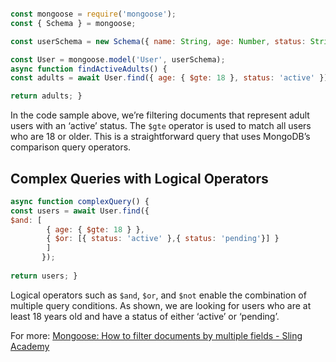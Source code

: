 ```javascript

const mongoose = require('mongoose'); 
const { Schema } = mongoose; 

const userSchema = new Schema({ name: String, age: Number, status: String }); 

const User = mongoose.model('User', userSchema); 
async function findActiveAdults() { 
const adults = await User.find({ age: { $gte: 18 }, status: 'active' }); 

return adults; }

```

In the code sample above, we’re filtering documents that represent adult users with an ‘active’ status. The `$gte` operator is used to match all users who are 18 or older. This is a straightforward query that uses MongoDB’s comparison query operators.

## Complex Queries with Logical Operators

```javascript
async function complexQuery() { 
const users = await User.find({ 
$and: [ 
		{ age: { $gte: 18 } }, 
	    { $or: [{ status: 'active' },{ status: 'pending'}] } 
	    ] 
	   }); 
	   
return users; }
```

Logical operators such as `$and`, `$or`, and `$not` enable the combination of multiple query conditions. As shown, we are looking for users who are at least 18 years old and have a status of either ‘active’ or ‘pending’.

For more: [Mongoose: How to filter documents by multiple fields - Sling Academy](https://www.slingacademy.com/article/mongoose-how-to-filter-documents-by-multiple-fields/#Basic_Query_Filtering)